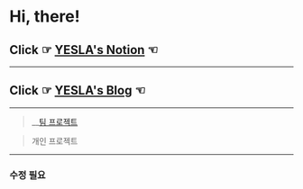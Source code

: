 # Hi, there! 


## Click ☞ __[YESLA's Notion](https://yesla.notion.site/YESLA-8973480702d14d0fa9cd2c5a3cc68a03)__ ☜


***


## Click ☞ __[YESLA's Blog](https://yesla.tistory.com/)__ ☜


***


> __[팀 프로젝트](https://yesla.notion.site/048c5185ba664c488bc44b995eecd572?v=1e5f607922ed4bcc90ccc0c01e4cab8c)


> 개인 프로젝트


***
### 수정 필요 
